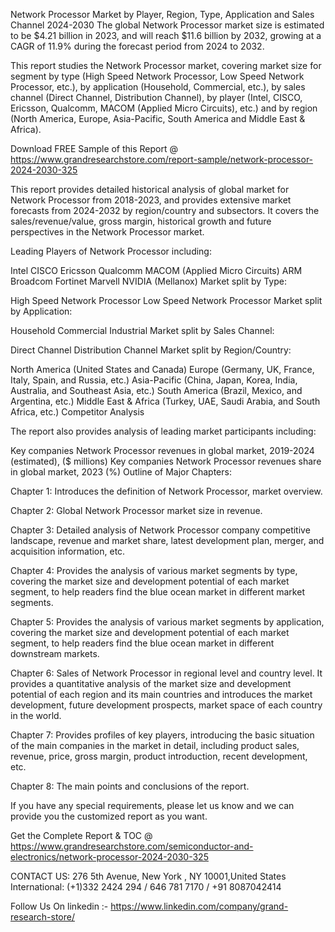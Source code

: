 Network Processor Market by Player, Region, Type, Application and Sales Channel 2024-2030
The global Network Processor market size is estimated to be $4.21 billion in 2023, and will reach $11.6 billion by 2032, growing at a CAGR of 11.9% during the forecast period from 2024 to 2032.

This report studies the Network Processor market, covering market size for segment by type (High Speed Network Processor, Low Speed Network Processor, etc.), by application (Household, Commercial, etc.), by sales channel (Direct Channel, Distribution Channel), by player (Intel, CISCO, Ericsson, Qualcomm, MACOM (Applied Micro Circuits), etc.) and by region (North America, Europe, Asia-Pacific, South America and Middle East & Africa).

Download FREE Sample of this Report @ https://www.grandresearchstore.com/report-sample/network-processor-2024-2030-325

This report provides detailed historical analysis of global market for Network Processor from 2018-2023, and provides extensive market forecasts from 2024-2032 by region/country and subsectors. It covers the sales/revenue/value, gross margin, historical growth and future perspectives in the Network Processor market.

Leading Players of Network Processor including:

Intel
CISCO
Ericsson
Qualcomm
MACOM (Applied Micro Circuits)
ARM
Broadcom
Fortinet
Marvell
NVIDIA (Mellanox)
Market split by Type:

High Speed Network Processor
Low Speed Network Processor
Market split by Application:

Household
Commercial
Industrial
Market split by Sales Channel:

Direct Channel
Distribution Channel
Market split by Region/Country:

North America (United States and Canada)
Europe (Germany, UK, France, Italy, Spain, and Russia, etc.)
Asia-Pacific (China, Japan, Korea, India, Australia, and Southeast Asia, etc.)
South America (Brazil, Mexico, and Argentina, etc.)
Middle East & Africa (Turkey, UAE, Saudi Arabia, and South Africa, etc.)
Competitor Analysis

The report also provides analysis of leading market participants including:

Key companies Network Processor revenues in global market, 2019-2024 (estimated), ($ millions)
Key companies Network Processor revenues share in global market, 2023 (%)
Outline of Major Chapters:

Chapter 1: Introduces the definition of Network Processor, market overview.

Chapter 2: Global Network Processor market size in revenue.

Chapter 3: Detailed analysis of Network Processor company competitive landscape, revenue and market share, latest development plan, merger, and acquisition information, etc.

Chapter 4: Provides the analysis of various market segments by type, covering the market size and development potential of each market segment, to help readers find the blue ocean market in different market segments.

Chapter 5: Provides the analysis of various market segments by application, covering the market size and development potential of each market segment, to help readers find the blue ocean market in different downstream markets.

Chapter 6: Sales of Network Processor in regional level and country level. It provides a quantitative analysis of the market size and development potential of each region and its main countries and introduces the market development, future development prospects, market space of each country in the world.

Chapter 7: Provides profiles of key players, introducing the basic situation of the main companies in the market in detail, including product sales, revenue, price, gross margin, product introduction, recent development, etc.

Chapter 8: The main points and conclusions of the report.

If you have any special requirements, please let us know and we can provide you the customized report as you want.

Get the Complete Report & TOC @ https://www.grandresearchstore.com/semiconductor-and-electronics/network-processor-2024-2030-325

CONTACT US:
276 5th Avenue, New York , NY 10001,United States
International: (+1)332 2424 294 / 646 781 7170 / +91 8087042414

Follow Us On linkedin :- https://www.linkedin.com/company/grand-research-store/
